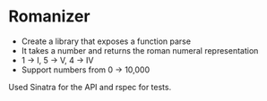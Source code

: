 # Romanizer

* Create a library that exposes a function parse
* It takes a number and returns the roman numeral representation
* 1 -> I, 5 -> V, 4 -> IV
* Support numbers from 0 -> 10,000

Used Sinatra for the API and rspec for tests.
